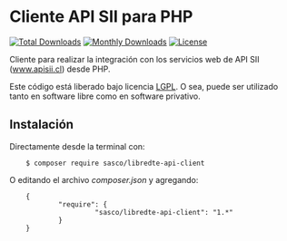 Cliente API SII para PHP
========================

[![Total Downloads](https://poser.pugx.org/sasco/libredte-api-client/downloads)](https://packagist.org/packages/sasco/libredte-api-client)
[![Monthly Downloads](https://poser.pugx.org/sasco/libredte-api-client/d/monthly)](https://packagist.org/packages/sasco/libredte-api-client)
[![License](https://poser.pugx.org/sasco/libredte-api-client/license)](https://packagist.org/packages/sasco/libredte-api-client)

Cliente para realizar la integración con los servicios web de API SII (www.apisii.cl) desde PHP.

Este código está liberado bajo licencia [LGPL](http://www.gnu.org/licenses/lgpl-3.0.en.html).
O sea, puede ser utilizado tanto en software libre como en software privativo.

Instalación
-----------

Directamente desde la terminal con:

        $ composer require sasco/libredte-api-client

O editando el archivo *composer.json* y agregando:

        {
                "require": {
                         "sasco/libredte-api-client": "1.*"
                }
        }
